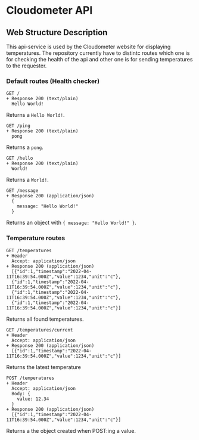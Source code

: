 # Cloudometer API

## Web Structure Description

This api-service is used by the Cloudometer website for displaying temperatures.
The repository currently have to distintc routes which one is for checking the health of the api and other one is for sending temperatures to the requester.

### Default routes (Health checker)

```apib
GET /
+ Response 200 (text/plain)
  Hello World!
```
Returns a `Hello World!`.

```apib
GET /ping
+ Response 200 (text/plain)
  pong
```
Returns a `pong`.

```apib
GET /hello
+ Response 200 (text/plain)
  World!
```
Returns a `World!`.

```apib
GET /message
+ Response 200 (application/json)
  {
    message: "Hello World!"
  }
```
Returns an object with `{ message: "Hello World!" }`.

### Temperature routes

```apib
GET /temperatures
+ Header
  Accept: application/json
+ Response 200 (application/json)
  [{"id":1,"timestamp":"2022-04-11T16:39:54.000Z","value":1234,"unit":"c"},
  {"id":1,"timestamp":"2022-04-11T16:39:54.000Z","value":1234,"unit":"c"},
  {"id":1,"timestamp":"2022-04-11T16:39:54.000Z","value":1234,"unit":"c"},
  {"id":1,"timestamp":"2022-04-11T16:39:54.000Z","value":1234,"unit":"c"}]
```
Returns all found temperatures.

```apib
GET /temperatures/current
+ Header
  Accept: application/json
+ Response 200 (application/json)
  [{"id":1,"timestamp":"2022-04-11T16:39:54.000Z","value":1234,"unit":"c"}]
```
Returns the latest temperature

```apib
POST /temperatures
+ Header
  Accept: application/json
  Body: {
    value: 12.34
  }
+ Response 200 (application/json)
  [{"id":1,"timestamp":"2022-04-11T16:39:54.000Z","value":1234,"unit":"c"}]

```
Returns a the object created when POST:ing a value.
